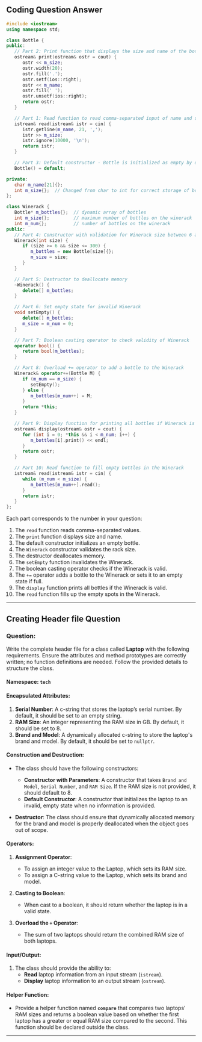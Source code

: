 ## Coding Question Answer

```cpp
#include <iostream>
using namespace std;

class Bottle {
public:
   // Part 2: Print function that displays the size and name of the bottle
   ostream& print(ostream& ostr = cout) {   
      ostr << m_size;
      ostr.width(20);
      ostr.fill('.');
      ostr.setf(ios::right);
      ostr << m_name;
      ostr.fill(' ');
      ostr.unsetf(ios::right);
      return ostr;
   }            

   // Part 1: Read function to read comma-separated input of name and size
   istream& read(istream& istr = cin) {
      istr.getline(m_name, 21, ',');
      istr >> m_size;
      istr.ignore(10000, '\n');
      return istr;
   }

   // Part 3: Default constructor - Bottle is initialized as empty by default
   Bottle() = default; 

private:
   char m_name[21]{};
   int m_size{};  // Changed from char to int for correct storage of bottle size
};

class Winerack {
   Bottle* m_bottles{};  // dynamic array of bottles
   int m_size{};         // maximum number of bottles on the winerack
   int m_num{};          // number of bottles on the winerack
public:
   // Part 4: Constructor with validation for Winerack size between 6 and 300
   Winerack(int size) {      
      if (size >= 6 && size <= 300) {
         m_bottles = new Bottle[size]{};
         m_size = size;
      }
   }

   // Part 5: Destructor to deallocate memory
   ~Winerack() {      
      delete[] m_bottles;
   }

   // Part 6: Set empty state for invalid Winerack
   void setEmpty() {   
      delete[] m_bottles;
      m_size = m_num = 0;
   }

   // Part 7: Boolean casting operator to check validity of Winerack
   operator bool() {  
      return bool(m_bottles);
   }

   // Part 8: Overload += operator to add a bottle to the Winerack
   Winerack& operator+=(Bottle M) {  
      if (m_num == m_size) {
         setEmpty();
      } else {
         m_bottles[m_num++] = M;
      }
      return *this;
   }

   // Part 9: Display function for printing all bottles if Winerack is valid
   ostream& display(ostream& ostr = cout) {    
      for (int i = 0; *this && i < m_num; i++) {
         m_bottles[i].print() << endl;
      }
      return ostr;
   }

   // Part 10: Read function to fill empty bottles in the Winerack
   istream& read(istream& istr = cin) {  
      while (m_num < m_size) {
         m_bottles[m_num++].read();
      }
      return istr;
   }
};
```

Each part corresponds to the number in your question:
1. The `read` function reads comma-separated values.
2. The `print` function displays size and name.
3. The default constructor initializes an empty bottle.
4. The `Winerack` constructor validates the rack size.
5. The destructor deallocates memory.
6. The `setEmpty` function invalidates the Winerack.
7. The boolean casting operator checks if the Winerack is valid.
8. The `+=` operator adds a bottle to the Winerack or sets it to an empty state if full.
9. The `display` function prints all bottles if the Winerack is valid.
10. The `read` function fills up the empty spots in the Winerack.

---

## Creating Header file Question

### Question:

Write the complete header file for a class called **Laptop** with the following requirements. Ensure the attributes and method prototypes are correctly written; no function definitions are needed. Follow the provided details to structure the class.

#### **Namespace**: `tech`

#### **Encapsulated Attributes**:

1. **Serial Number**: A c-string that stores the laptop’s serial number. By default, it should be set to an empty string.
2. **RAM Size**: An integer representing the RAM size in GB. By default, it should be set to 8.
3. **Brand and Model**: A dynamically allocated c-string to store the laptop's brand and model. By default, it should be set to `nullptr`.

#### **Construction and Destruction**:

- The class should have the following constructors:
  - **Constructor with Parameters**: A constructor that takes `Brand and Model`, `Serial Number`, and `RAM Size`. If the RAM size is not provided, it should default to 8.
  - **Default Constructor**: A constructor that initializes the laptop to an invalid, empty state when no information is provided.
  
- **Destructor**: The class should ensure that dynamically allocated memory for the brand and model is properly deallocated when the object goes out of scope.

#### **Operators**:

1. **Assignment Operator**: 
   - To assign an integer value to the Laptop, which sets its RAM size.
   - To assign a C-string value to the Laptop, which sets its brand and model.

2. **Casting to Boolean**: 
   - When cast to a boolean, it should return whether the laptop is in a valid state.

3. **Overload the `+` Operator**: 
   - The sum of two laptops should return the combined RAM size of both laptops.

#### **Input/Output**:

1. The class should provide the ability to:
   - **Read** laptop information from an input stream (`istream`).
   - **Display** laptop information to an output stream (`ostream`).

#### **Helper Function**:

- Provide a helper function named **`compare`** that compares two laptops' RAM sizes and returns a boolean value based on whether the first laptop has a greater or equal RAM size compared to the second. This function should be declared outside the class.

---

